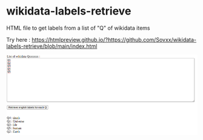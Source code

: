 # wikidata-labels-retrieve
HTML file to get labels from a list of "Q" of wikidata items

Try here : https://htmlpreview.github.io/?https://github.com/Sovxx/wikidata-labels-retrieve/blob/main/index.html

<img src="example screenshot.png">

